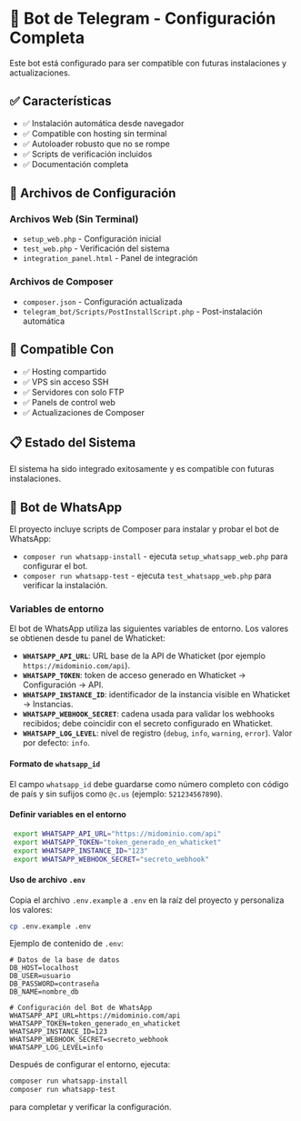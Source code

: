 # 🤖 Bot de Telegram - Configuración Completa

Este bot está configurado para ser compatible con futuras instalaciones y actualizaciones.

## ✅ Características

- ✅ Instalación automática desde navegador
- ✅ Compatible con hosting sin terminal
- ✅ Autoloader robusto que no se rompe
- ✅ Scripts de verificación incluidos
- ✅ Documentación completa

## 🔧 Archivos de Configuración

### Archivos Web (Sin Terminal)
- `setup_web.php` - Configuración inicial
- `test_web.php` - Verificación del sistema
- `integration_panel.html` - Panel de integración

### Archivos de Composer
- `composer.json` - Configuración actualizada
- `telegram_bot/Scripts/PostInstallScript.php` - Post-instalación automática

## 🎯 Compatible Con

- ✅ Hosting compartido
- ✅ VPS sin acceso SSH
- ✅ Servidores con solo FTP
- ✅ Panels de control web
- ✅ Actualizaciones de Composer

## 📋 Estado del Sistema

El sistema ha sido integrado exitosamente y es compatible con futuras instalaciones.

## 📱 Bot de WhatsApp

El proyecto incluye scripts de Composer para instalar y probar el bot de WhatsApp:

- `composer run whatsapp-install` - ejecuta `setup_whatsapp_web.php` para configurar el bot.
- `composer run whatsapp-test` - ejecuta `test_whatsapp_web.php` para verificar la instalación.

### Variables de entorno

El bot de WhatsApp utiliza las siguientes variables de entorno. Los valores se obtienen desde tu panel de Whaticket:

- **`WHATSAPP_API_URL`**: URL base de la API de Whaticket (por ejemplo `https://midominio.com/api`).
- **`WHATSAPP_TOKEN`**: token de acceso generado en Whaticket → Configuración → API.
- **`WHATSAPP_INSTANCE_ID`**: identificador de la instancia visible en Whaticket → Instancias.
- **`WHATSAPP_WEBHOOK_SECRET`**: cadena usada para validar los webhooks recibidos; debe coincidir con el secreto configurado en Whaticket.
- **`WHATSAPP_LOG_LEVEL`**: nivel de registro (`debug`, `info`, `warning`, `error`). Valor por defecto: `info`.

#### Formato de `whatsapp_id`
El campo `whatsapp_id` debe guardarse como número completo con código de país y sin sufijos como `@c.us` (ejemplo: `521234567890`).

#### Definir variables en el entorno

```bash
 export WHATSAPP_API_URL="https://midominio.com/api"
 export WHATSAPP_TOKEN="token_generado_en_whaticket"
 export WHATSAPP_INSTANCE_ID="123"
 export WHATSAPP_WEBHOOK_SECRET="secreto_webhook"
```

#### Uso de archivo `.env`

Copia el archivo `.env.example` a `.env` en la raíz del proyecto y personaliza los valores:

```bash
cp .env.example .env
```

Ejemplo de contenido de `.env`:

```env
# Datos de la base de datos
DB_HOST=localhost
DB_USER=usuario
DB_PASSWORD=contraseña
DB_NAME=nombre_db

# Configuración del Bot de WhatsApp
WHATSAPP_API_URL=https://midominio.com/api
WHATSAPP_TOKEN=token_generado_en_whaticket
WHATSAPP_INSTANCE_ID=123
WHATSAPP_WEBHOOK_SECRET=secreto_webhook
WHATSAPP_LOG_LEVEL=info
```

Después de configurar el entorno, ejecuta:

```bash
composer run whatsapp-install
composer run whatsapp-test
```

para completar y verificar la configuración.

